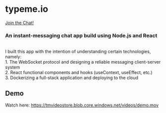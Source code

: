 # typeme.io
[Join the Chat!](http://www.typeme.io)

### An instant-messaging chat app build using Node.js and React
<br>
I built this app with the intention of understanding certain technologies, namely:
<br>
1. The WebSocket protocol and designing a reliable messaging client-server system
<br>
2. React functional components and hooks (useContext, useEffect, etc.)
<br>
3. Dockerizing a full-stack application and deploying to the cloud

## Demo

Watch here: https://tmvideostore.blob.core.windows.net/videos/demo.mov
